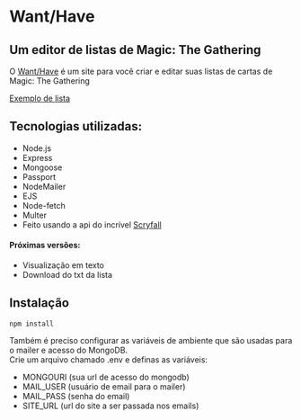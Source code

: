 # Want/Have

## Um editor de listas de Magic: The Gathering

O [Want/Have](https://want-have.herokuapp.com/) é um site para você criar e editar suas listas de cartas de Magic: The Gathering

[Exemplo de lista](https://want-have.herokuapp.com/list_show/5f96db33a6d02ee74fa021d8)

## Tecnologias utilizadas:
- Node.js
- Express
- Mongoose
- Passport
- NodeMailer
- EJS
- Node-fetch
- Multer
- Feito usando a api do incrível [Scryfall](https://scryfall.com/docs/api)

#### Próximas versões:
- Visualização em texto
- Download do txt da lista

## Instalação 

```
npm install
```
Também é preciso configurar as variáveis de ambiente que são usadas para o mailer e acesso do MongoDB.  
Crie um arquivo chamado .env e definas as variáveis:
- MONGOURI (sua url de acesso do mongodb)
- MAIL_USER (usuário de email para o mailer)
- MAIL_PASS (senha do email)
- SITE_URL (url do site a ser passada nos emails)